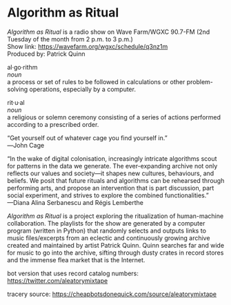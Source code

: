 # Algorithm as Ritual

<i>Algorithm as Ritual</i> is a radio show on Wave Farm/WGXC 90.7-FM (2nd Tuesday of the month from 2 p.m. to 3 p.m.)<br> 
Show link: https://wavefarm.org/wgxc/schedule/q3nz1m<br>
Produced by: Patrick Quinn<br>

al·go·rithm<br>
<i>noun</i><br>
a process or set of rules to be followed in calculations or other problem-solving operations, especially by a computer.<br>

rit·u·al<br>
<i>noun</i><br>
a religious or solemn ceremony consisting of a series of actions performed according to a prescribed order.<br>

“Get yourself out of whatever cage you find yourself in.”<br>
―John Cage

“In the wake of digital colonisation, increasingly intricate algorithms scout for patterns in the data we generate. The ever-expanding archive not only reflects our values and society—it shapes new cultures, behaviours, and beliefs. We posit that future rituals and algorithms can be rehearsed through performing arts, and propose an intervention that is part discussion, part social experiment, and strives to explore the combined functionalities.”<br>
—Diana Alina Serbanescu and Régis Lemberthe<br>

<i>Algorithm as Ritual</i> is a project exploring the ritualization of human-machine collaboration. The playlists for the show are generated by a computer program (written in Python) that randomly selects and outputs links to music files/excerpts from an eclectic and continuously growing archive created and maintained by artist Patrick Quinn. Quinn searches far and wide for music to go into the archive, sifting through dusty crates in record stores and the immense flea market that is the Internet. 

bot version that uses record catalog numbers: https://twitter.com/aleatorymixtape

tracery source: https://cheapbotsdonequick.com/source/aleatorymixtape
